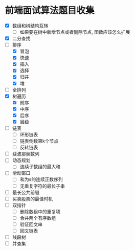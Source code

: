 # 前端面试算法题目收集
- [x] 数组和树结构互转
  - [ ] 如果要在树中新增节点或者删除节点, 函数应该怎么扩展
- [x] 二分查找
- [ ] 排序
  - [x] 冒泡
  - [x] 快速
  - [x] 插入
  - [x] 选择
  - [x] 归并
  - [x] 堆
- [ ] 全排列
- [x] 树遍历
  - [x] 前序
  - [x] 中序
  - [x] 后序
  - [x] 层级
- [ ] 链表
  - [ ] 环形链表
  - [ ] 链表倒数第k个节点
  - [ ] 反转链表
- [ ] 斐波那契数列
- [ ] 动态规划
  - [ ] 连续子数组的最大和
- [ ] 滑动窗口
  - [ ] 和为s的连续正数序列
  - [ ] 无重复字符的最长子串
- [ ] 最长公共前缀
- [ ] 买卖股票的最佳时机
- [ ] 双指针
  - [ ] 删除数组中的重复项
  - [ ] 合并两个有序数组
  - [ ] 验证回文串
  - [ ] 回文链表
- [ ] 线段树
- [ ] 并查集
